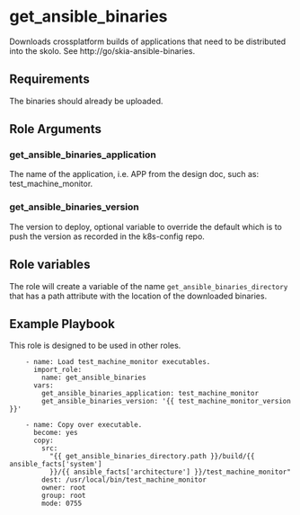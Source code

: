 # get_ansible_binaries

Downloads crossplatform builds of applications that need to be distributed into
the skolo. See http://go/skia-ansible-binaries.

## Requirements

The binaries should already be uploaded.

## Role Arguments

### get_ansible_binaries_application

The name of the application, i.e. APP from the design doc, such as:
test_machine_monitor.

### get_ansible_binaries_version

The version to deploy, optional variable to override the default which is to
push the version as recorded in the k8s-config repo.

## Role variables

The role will create a variable of the name `get_ansible_binaries_directory`
that has a path attribute with the location of the downloaded binaries.

## Example Playbook

This role is designed to be used in other roles.

        - name: Load test_machine_monitor executables.
          import_role:
            name: get_ansible_binaries
          vars:
            get_ansible_binaries_application: test_machine_monitor
            get_ansible_binaries_version: '{{ test_machine_monitor_version }}'

        - name: Copy over executable.
          become: yes
          copy:
            src:
              "{{ get_ansible_binaries_directory.path }}/build/{{ ansible_facts['system']
              }}/{{ ansible_facts['architecture'] }}/test_machine_monitor"
            dest: /usr/local/bin/test_machine_monitor
            owner: root
            group: root
            mode: 0755
